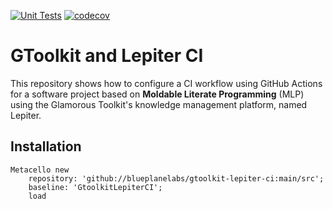 [![Unit Tests](https://github.com/blueplanelabs/gtoolkit-lepiter-ci/actions/workflows/unit-tetsts.yml/badge.svg)](https://github.com/blueplanelabs/gtoolkit-lepiter-ci/actions/workflows/unit-tetsts.yml)
[![codecov](https://codecov.io/gh/blueplanelabs/gtoolkit-lepiter-ci/branch/main/graph/badge.svg?token=X6WPP1HZ35)](https://codecov.io/gh/blueplanelabs/gtoolkit-lepiter-ci)

# GToolkit and Lepiter CI

This repository shows how to configure a CI workflow using GitHub Actions for a software project based on 
**Moldable Literate Programming** (MLP) using the Glamorous Toolkit's knowledge management platform, named Lepiter.

## Installation

```
Metacello new
	repository: 'github://blueplanelabs/gtoolkit-lepiter-ci:main/src';
	baseline: 'GtoolkitLepiterCI';
	load
```

